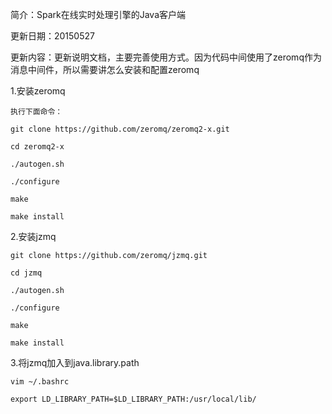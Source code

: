 简介：Spark在线实时处理引擎的Java客户端

更新日期：20150527

更新内容：更新说明文档，主要完善使用方式。因为代码中间使用了zeromq作为消息中间件，所以需要讲怎么安装和配置zeromq

1.安装zeromq
	
	执行下面命令：
	
	git clone https://github.com/zeromq/zeromq2-x.git

	cd zeromq2-x
	
	./autogen.sh
	
	./configure
	
	make
	
	make install

2.安装jzmq
	
	git clone https://github.com/zeromq/jzmq.git
	
	cd jzmq
	
	./autogen.sh
	
	./configure
	
	make
	
	make install

3.将jzmq加入到java.library.path
	
	vim ~/.bashrc
	
	export LD_LIBRARY_PATH=$LD_LIBRARY_PATH:/usr/local/lib/

